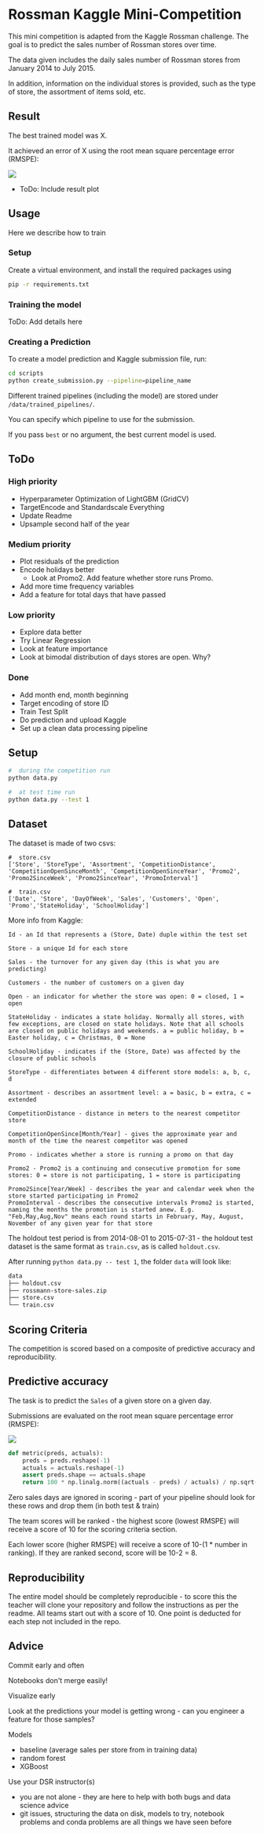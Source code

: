# Rossman Kaggle Mini-Competition

This mini competition is adapted from the Kaggle Rossman challenge.
The goal is to predict the sales number of Rossman stores over time.

The data given includes the daily sales number of Rossman stores
from January 2014 to July 2015.

In addition, information on the individual stores is provided,
such as the type of store, the assortment of items sold, etc.

## Result

The best trained model was X.

It achieved an error of X using the root mean square percentage error (RMSPE):

![](./assets/rmspe.png)

- ToDo: Include result plot

## Usage

Here we describe how to train

### Setup

Create a virtual environment, and install the required packages using

```bash
pip -r requirements.txt
```

### Training the model

ToDo: Add details here

### Creating a Prediction

To create a model prediction and Kaggle submission file, run:

```bash
cd scripts
python create_submission.py --pipeline=pipeline_name
```

Different trained pipelines (including the model)
are stored under `/data/trained_pipelines/`.

You can specify which pipeline to use for the submission.

If you pass `best` or no argument, the best current
model is used.

## ToDo

### High priority

- Hyperparameter Optimization of LightGBM (GridCV)
- TargetEncode and Standardscale Everything
- Update Readme
- Upsample second half of the year

### Medium priority

- Plot residuals of the prediction
- Encode holidays better
  - Look at Promo2. Add feature whether store runs Promo.
- Add more time frequency variables
- Add a feature for total days that have passed

### Low priority

- Explore data better
- Try Linear Regression
- Look at feature importance
- Look at bimodal distribution of days stores are open. Why?

### Done

- Add month end, month beginning
- Target encoding of store ID
- Train Test Split
- Do prediction and upload Kaggle
- Set up a clean data processing pipeline

## Setup

```bash
#  during the competition run
python data.py

#  at test time run
python data.py --test 1
```

## Dataset

The dataset is made of two csvs:

```
#  store.csv
['Store', 'StoreType', 'Assortment', 'CompetitionDistance', 'CompetitionOpenSinceMonth', 'CompetitionOpenSinceYear', 'Promo2', 'Promo2SinceWeek', 'Promo2SinceYear', 'PromoInterval']

#  train.csv
['Date', 'Store', 'DayOfWeek', 'Sales', 'Customers', 'Open', 'Promo','StateHoliday', 'SchoolHoliday']
```

More info from Kaggle:

```
Id - an Id that represents a (Store, Date) duple within the test set

Store - a unique Id for each store

Sales - the turnover for any given day (this is what you are predicting)

Customers - the number of customers on a given day

Open - an indicator for whether the store was open: 0 = closed, 1 = open

StateHoliday - indicates a state holiday. Normally all stores, with few exceptions, are closed on state holidays. Note that all schools are closed on public holidays and weekends. a = public holiday, b = Easter holiday, c = Christmas, 0 = None

SchoolHoliday - indicates if the (Store, Date) was affected by the closure of public schools

StoreType - differentiates between 4 different store models: a, b, c, d

Assortment - describes an assortment level: a = basic, b = extra, c = extended

CompetitionDistance - distance in meters to the nearest competitor store

CompetitionOpenSince[Month/Year] - gives the approximate year and month of the time the nearest competitor was opened

Promo - indicates whether a store is running a promo on that day

Promo2 - Promo2 is a continuing and consecutive promotion for some stores: 0 = store is not participating, 1 = store is participating

Promo2Since[Year/Week] - describes the year and calendar week when the store started participating in Promo2
PromoInterval - describes the consecutive intervals Promo2 is started, naming the months the promotion is started anew. E.g. "Feb,May,Aug,Nov" means each round starts in February, May, August, November of any given year for that store
```

The holdout test period is from 2014-08-01 to 2015-07-31 - the holdout test dataset is the same format as `train.csv`, as is called `holdout.csv`.

After running `python data.py -- test 1`, the folder `data` will look like:

```bash
data
├── holdout.csv
├── rossmann-store-sales.zip
├── store.csv
└── train.csv
```

## Scoring Criteria

The competition is scored based on a composite of predictive accuracy and reproducibility.

## Predictive accuracy

The task is to predict the `Sales` of a given store on a given day.

Submissions are evaluated on the root mean square percentage error (RMSPE):

![](./assets/rmspe.png)

```python
def metric(preds, actuals):
    preds = preds.reshape(-1)
    actuals = actuals.reshape(-1)
    assert preds.shape == actuals.shape
    return 100 * np.linalg.norm((actuals - preds) / actuals) / np.sqrt(preds.shape[0])
```

Zero sales days are ignored in scoring - part of your pipeline should look for these rows and drop them (in both test & train)

The team scores will be ranked - the highest score (lowest RMSPE) will receive a score of 10 for the scoring criteria section.

Each lower score (higher RMSPE) will receive a score of 10-(1 \* number in ranking). If they are ranked second, score will be 10-2 = 8.

## Reproducibility

The entire model should be completely reproducible - to score this the teacher will clone your repository and follow the instructions as per the readme. All teams start out with a score of 10. One point is deducted for each step not included in the repo.

## Advice

Commit early and often

Notebooks don't merge easily!

Visualize early

Look at the predictions your model is getting wrong - can you engineer a feature for those samples?

Models

- baseline (average sales per store from in training data)
- random forest
- XGBoost

Use your DSR instructor(s)

- you are not alone - they are here to help with both bugs and data science advice
- git issues, structuring the data on disk, models to try, notebook problems and conda problems are all things we have seen before
